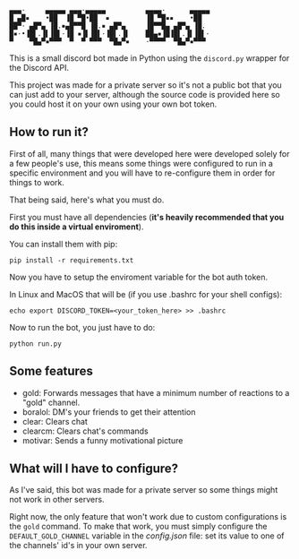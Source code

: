 ```
▄▄▄·     ▄▄▄▄▄ ▄▄▄·▄▄▄▄▄          ▄▄▄▄·      ▄▄▄▄▄
█ ▄█▪    •██  ▐█ ▀█•██  ▪         ▐█ ▀█▪▪    •██
██▀· ▄█▀▄ ▐█.▪▄█▀▀█ ▐█.▪ ▄█▀▄     ▐█▀▀█▄ ▄█▀▄ ▐█.
█▪·•▐█▌.▐▌▐█▌·▐█ ▪▐▌▐█▌·▐█▌.▐▌    ██▄▪▐█▐█▌.▐▌▐█▌·
▀    ▀█▄▀▪▀▀▀  ▀  ▀ ▀▀▀  ▀█▄▀▪    ·▀▀▀▀  ▀█▄▀▪▀▀▀
```

This is a small discord bot made in Python using the `discord.py` wrapper for the Discord API.

This project was made for a private server so it's not a public bot that you can just add to your server, although the source code is provided here so you could host it on your own using your own bot token.

## How to run it?

First of all, many things that were developed here were developed solely for a few people's use, this means some things were configured to run in a specific environment and you will have to re-configure them in order for things to work.

That being said, here's what you must do.

First you must have all dependencies (**it's heavily recommended that you do this inside a virtual enviroment**).

You can install them with pip:

`pip install -r requirements.txt`

Now you have to setup the enviroment variable for the bot auth token.

In Linux and MacOS that will be (if you use .bashrc for your shell configs):

`echo export DISCORD_TOKEN=<your_token_here> >> .bashrc`

Now to run the bot, you just have to do:

`python run.py`

## Some features

- gold: Forwards messages that have a minimum number of reactions to a "gold" channel.
- boralol: DM's your friends to get their attention
- clear: Clears chat
- clearcm: Clears chat's commands
- motivar: Sends a funny motivational picture

## What will I have to configure?

As I've said, this bot was made for a private server so some things might not work in other servers.

Right now, the only feature that won't work due to custom configurations is the `gold` command. To make that work, you must simply configure the `DEFAULT_GOLD_CHANNEL` variable in the *config.json* file: set its value to one of the channels' id's in your own server.
